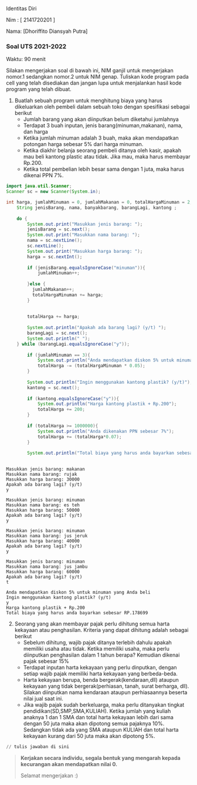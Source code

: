 Identitas Diri

Nim : [ 2141720201 ]

Nama: [Dhoriffito Diansyah Putra]

### Soal UTS 2021-2022
Waktu: 90 menit

Silakan mengerjakan soal di bawah ini, NIM ganjil untuk mengerjakan nomor.1 sedangkan nomor.2 untuk NIM genap. Tuliskan
kode program pada cell yang telah disediakan dan jangan lupa untuk menjalankan hasil kode program yang telah dibuat.

1. Buatlah sebuah program untuk menghitung biaya yang harus dikeluarkan oleh pembeli dalam sebuah toko dengan spesifikasi sebagai berikut
    + Jumlah barang yang akan diinputkan belum diketahui jumlahnya
    + Terdapat 3 buah inputan, jenis barang(minuman,makanan), nama, dan harga
    + Ketika jumlah minuman adalah 3 buah, maka akan mendapatkan potongan harga sebesar 5% dari harga minuman.
    + Ketika diakhir belanja seorang pembeli ditanya oleh kasir, apakah mau beli kantong plastic atau tidak. Jika mau, maka harus membayar Rp.200.
    + Ketika total pembelian lebih besar sama dengan 1 juta, maka harus dikenai PPN 7%.


```Java
import java.util.Scanner;
Scanner sc = new Scanner(System.in);

int harga, jumlahMinuman = 0, jumlahMakanan = 0, totalHargaMinuman = 2, totalHarga = 0;
    String jenisBarang, nama, banyakbarang, barangLagi, kantong ;
    
    do {
        System.out.print("Masukkan jenis barang: ");
        jenisBarang = sc.next();
        System.out.print("Masukkan nama barang: ");
        nama = sc.nextLine();
        sc.nextLine();
        System.out.print("Masukkan harga barang: ");
        harga = sc.nextInt();
        
        if (jenisBarang.equalsIgnoreCase("minuman")){
            jumlahMinuman++;
        
        }else {
          jumlahMakanan++;
          totalHargaMinuman += harga;
        }
     
        
        totalHarga += harga;
        
        System.out.println("Apakah ada barang lagi? (y/t) ");
        barangLagi = sc.next();
        System.out.println(" ");
    } while (barangLagi.equalsIgnoreCase("y"));
        
        if (jumlahMinuman == 3){
            System.out.println("Anda mendapatkan diskon 5% untuk minuman yang Anda beli");
            totalHarga -= (totalHargaMinuman * 0.05);
        }
    
        System.out.println("Ingin menggunakan kantong plastik? (y/t)");
        kantong = sc.next();
        
        if (kantong.equalsIgnoreCase("y")){
            System.out.println("Harga kantong plastik + Rp.200");
            totalHarga += 200;
        }
            
        if (totalHarga >= 1000000){
            System.out.println("Anda dikenakan PPN sebesar 7%");
            totalHarga += (totalHarga*0.07);
        }
            
        System.out.println("Total biaya yang harus anda bayarkan sebesar RP." + totalHarga);
   

```
```
Masukkan jenis barang: makanan
Masukkan nama barang: rujak
Masukkan harga barang: 30000
Apakah ada barang lagi? (y/t) 
y
 
Masukkan jenis barang: minuman
Masukkan nama barang: es teh
Masukkan harga barang: 50000
Apakah ada barang lagi? (y/t) 
y
 
Masukkan jenis barang: minuman
Masukkan nama barang: jus jeruk
Masukkan harga barang: 40000
Apakah ada barang lagi? (y/t) 
y
 
Masukkan jenis barang: minuman
Masukkan nama barang: jus jambu
Masukkan harga barang: 60000
Apakah ada barang lagi? (y/t) 
t
 
Anda mendapatkan diskon 5% untuk minuman yang Anda beli
Ingin menggunakan kantong plastik? (y/t)
y
Harga kantong plastik + Rp.200
Total biaya yang harus anda bayarkan sebesar RP.178699
```

2.	Seorang yang akan membayar pajak perlu dihitung semua harta kekayaan atau penghasilan. Kriteria yang dapat dihitung adalah sebagai berikut
    + Sebelum dihitung, wajib pajak ditanya terlebih dahulu apakah memiliki usaha atau tidak. Ketika memiliki usaha, maka perlu diinputkan penghasilan dalam 1 tahun berapa? Kemudian dikenai pajak sebesar 15%
    + Terdapat inputan harta kekayaan yang perlu dinputkan, dengan setiap wajib pajak memiliki harta kekayaan yang berbeda-beda.
    + Harta kekayaan berupa, benda bergerak(kendaraan,dll) ataupun kekayaan yang tidak bergerak(perhiasan, tanah, surat berharga, dll). Silakan diinputkan nama kendaraan ataupun perhiasaannya beserta nilai jual saat ini.
    + Jika wajib pajak sudah berkeluarga, maka perlu ditanyakan tingkat pendidikan(SD,SMP,SMA,KULIAH). Ketika jumlah yang kuliah anaknya 1 dan 1 SMA dan total harta kekayaan lebih dari sama dengan 50 juta maka akan dipotong semua pajaknya 10%. Sedangkan tidak ada yang SMA ataupun KULIAH dan total harta kekayaan kurang dari 50 juta maka akan dipotong 5%.


```python
// tulis jawaban di sini

```

> **Kerjakan secara individu, segala bentuk yang mengarah kepada kecurangan akan mendapatkan nilai 0.**
>
> Selamat mengerjakan :)

